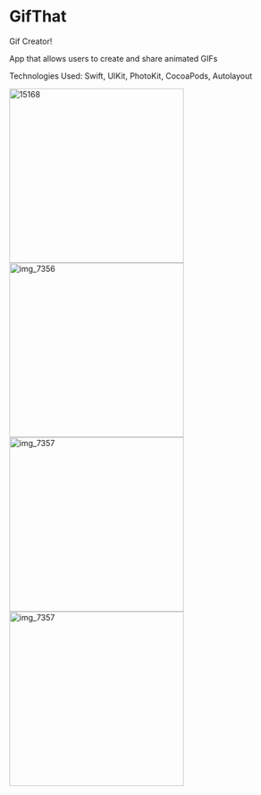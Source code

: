 # GifThat
Gif Creator!

App that allows users to create and share animated GIFs

Technologies Used: Swift, UIKit, PhotoKit, CocoaPods, Autolayout


<img width="312" alt="15168" src="https://user-images.githubusercontent.com/31022402/47471094-cc939f80-d7d6-11e8-9306-77ef522dd19f.jpg">

<img width="312" alt="img_7356" src="https://user-images.githubusercontent.com/31022402/47471085-c6052800-d7d6-11e8-8266-3c9942674cd7.jpg">

<img width="312" alt="img_7357" src="https://user-images.githubusercontent.com/31022402/47471090-c9001880-d7d6-11e8-9ebc-ac08c2780564.jpg">

<img width="312" alt="img_7357" src="https://user-images.githubusercontent.com/31022402/47471073-c00f4700-d7d6-11e8-933d-6d9c182a2519.jpg">
